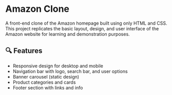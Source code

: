 # Amazon Clone

A front-end clone of the Amazon homepage built using only HTML and CSS. This project replicates the basic layout, design, and user interface of the Amazon website for learning and demonstration purposes.

## 🔍 Features

- Responsive design for desktop and mobile
- Navigation bar with logo, search bar, and user options
- Banner carousel (static design)
- Product categories and cards
- Footer section with links and info
